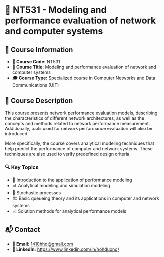 # 📘 NT531 - Modeling and performance evaluation of network and computer systems

## 📌 Course Information
- **📛 Course Code:** NT531  
- **📖 Course Title:** Modeling and performance evaluation of network and computer systems  
- **🎓 Course Type:** Specialized course in Computer Networks and Data Communications (UIT)

## 📜 Course Description
This course presents network performance evaluation models, describing the characteristics of different network architectures, as well as the concepts and methods related to network performance measurement. Additionally, tools used for network performance evaluation will also be introduced.  

More specifically, the course covers analytical modeling techniques that help predict the performance of computer and network systems. These techniques are also used to verify predefined design criteria.  

### 🔍 **Key Topics**
- 📌 Introduction to the application of performance modeling  
- 📊 Analytical modeling and simulation modeling  
- 🎲 Stochastic processes  
- 🏗️ Basic queueing theory and its applications in computer and network systems  
- 📈 Solution methods for analytical performance models  

## 📬 Contact
- **💌 Email:** 1410hhd@gmail.com
- **🔗 LinkedIn:** https://www.linkedin.com/in/hohduong/
